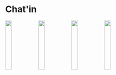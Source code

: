 # Chat'in

<img src="https://user-images.githubusercontent.com/40884680/74531047-2f75f080-4f5e-11ea-8fd3-33a852a7273c.jpg" width=20%> <img src="https://user-images.githubusercontent.com/40884680/74531064-3ac91c00-4f5e-11ea-80e4-444406113cd3.jpg" width=20%> <img src="https://user-images.githubusercontent.com/40884680/74531090-4ae0fb80-4f5e-11ea-8d32-dae92e7a3577.jpg" width=20%> <img src="https://user-images.githubusercontent.com/40884680/75434493-35b79400-5984-11ea-850d-705c3865cb81.jpg" width=20%> 


